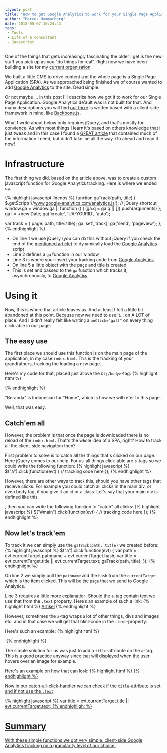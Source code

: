 ```yaml
---
layout: post
title: "How to get Google Analytics to work for your Single Page Application"
author: "Marcus Hammarberg"
date: 2015-05-07 10:24:43
tags:
 - Tools
 - Life of a consultant
 - Javascript
---
```


One of the things that gets increasingly fascinating the older I get is the new stuff you pick up as you "do things for real". Right now we have been building a site for my [current organisation](http://ypkbksite.herokuapp.com).

We built a little CMS to drive content and the whole page is a Single Page Application (SPA). As we approached being finished we of course wanted to add [Google Analytics](http://google.com/analytics) to the site. Dead simple.

Or not maybe ... in this post I'll describe how we got it to work for our Single Page Application. Google Analytics default was is not built for that. And many descriptions you will find [out there](https://www.google.co.id/search?q=google+analytic+spa&oq=google+analytic+spa&aqs=chrome.0.69i59j69i64.5919j0j7&sourceid=chrome&es_sm=119&ie=UTF-8) is written based with a client-side framework in mind, like [Backbone.js](http://backbonejs.org). 

What I write about below only requires jQuery, and that's mostly for convience. 
<a name='more'></a>
As with most things I learn it's based on others knowledge that I just tweak and in this case I found a [GREAT article](https://mjau-mjau.com/blog/ajax-universal-analytics/) that contained much of the information I need, but didn't take me all the way. Go ahead and read it now!

# Infrastructure
The first thing we did, based on the article above, was to create a custom javascript function for Google Analytics tracking. Here is where we ended up:

{% highlight javascript linenos %}
function gaTrack(path, title) {
$.getScript('//www.google-analytics.com/analytics.js'); // jQuery shortcut
  window.ga = window.ga || function () { (ga.q = ga.q || []).push(arguments) }; ga.l = +new Date;
  ga('create', 'UA-YOURID', 'auto');

  var track =  { page: path, title: title};
  ga('set', track);
  ga('send', 'pageview');
};
{% endhighlight %}

* On line 1 we use jQuery (you can do this without jQuery if you check the end of the [mentioned article](https://mjau-mjau.com/blog/ajax-universal-analytics/)) to dynamically load the [Google Analytics](http://google.com/analytics) script
* Line 2 defines a <code>ga</code> function in our window
* Line 3 is where your insert your tracking code from [Google Analytics](http://google.com/analytics)
* On line 5 a little object with the page and title is created
* This is set and passed to the <code>ga</code> function which tracks it, asynchronously, to [Google Analytics](http://google.com/analytics)

# Using it
Now, this is where that article leaves us. And at least I felt a little bit abandoned at this point. Because now we need to use it... on A LOT of place. And I didn't really felt like writing a <code>onClick="ga()"</code> on every thing click-able in our page.

## The easy use
The first place we should use this function is on the main page of the application, in my case <code>index.html</code>. This is the tracking of your grandfathers, tracking the loading a new page. 

Here's my code for that, placed just above the <code>&t;/body&gt;</code>-tag:
{% highlight html %}
	<script>
      gaTrack("/", "Beranda");
    </script>
</body>
{% endhighlight %}

"Beranda" is Indonesian for "Home", which is how we will refer to this page. 

Well, that was easy.

## Catch'em all
However, the problem is that once the page is downloaded there is no reload of the <code>index.html</code>. That's the whole idea of a SPA, right? How to track all the client-side navigation then? 

First problem to solve is to catch all the things that's clicked on our page. Here jQuery comes to our help. For us, all things click-able are <code>a</code>-tags so we could write the following function:
{% highlight javascript %}
$("a").click(function(evt) {
  // tracking code here
});
{% endhighlight %}

However, there are other ways to track this, should you have other tags that recieve clicks. For example you could catch all clicks in the main div, or even body tag, if you give it an id or a class. Let's say that your main div is defined like this <code><div id="main"></code>, then you can write the following function to "catch" all clicks:
{% highlight javascript %}
$("#main").click(function(evt) {
  // tracking code here
});
{% endhighlight %}
## Now let's track'em
To track it we can simply use the <code>gaTrack(path, title)</code> we created before:
{% highlight javascript %}
$("a").click(function(evt) {
  var path = evt.currentTarget.pathname + evt.currentTarget.hash;
  var title = evt.currentTarget.title || evt.currentTarget.text;
  gaTrack(path, title);
});
{% endhighlight %}

On line 2 we simply pull the <code>pathname</code> and the <code>hash</code> from the <code>currentTarget</code> which is the item clicked. This will be the <code>page</code> that we send to Google Analytics.

Line 3 requires a little more explanation. Should the <code>a</code>-tag contain text we use that from the <code>.text</code> property. Here's an example of such a link:
{% highlight html %}
<a class="page-scroll" href="#articles">Artikel</a>
{% endhighlight %}

However, sometimes the <code>a</code>-tag wraps a lot of other things, divs and images etc. and in that case we will get that html-code in the <code>.text</code>-property. 

Here's such an example:
{% highlight html %}
<a href="#article-{{ article.slug }}" class="modal-link" data-toggle="modal">
    <div class="list-item-hover">
        <div class="list-item-hover-content">
            <i class="fa fa-plus fa-3x"></i>
        </div>
    </div>
    <img src="{{ article.imgURL }}" class="img-responsive" alt="">
</a>
{% endhighlight %}

The simple solution for us was just to add a <code>title</code>-attribute on the <code>a</code>-tag. This is a good practice anyway since that will displayed when the user hovers over an image for example. 

Here's an example on how that can look:
{% highlight html %}
<a href="#article-{{ article.slug }}" title="{{ article.title }}" class="modal-link" data-toggle="modal">
{% endhighlight %}

Now in our catch-all-click-handler we can check if the <code>title</code>-attribute is set and if not use the <code>.text</code>

{% highlight javascript %}
var title = evt.currentTarget.title || evt.currentTarget.text;
{% endhighlight %}

# Summary
With these simple functions we got very simple, client-side Google Analytics tracking on a granularity level of our choice.